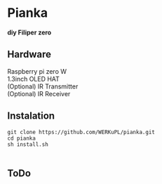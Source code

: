 # Pianka
**diy Filiper zero**

## Hardware

Raspberry pi zero W <br />
1.3inch OLED HAT <br />
(Optional) IR Transmitter <br />
(Optional) IR Receiver <br />


## Instalation 
`git clone https://github.com/WERKuPL/pianka.git` <br />
`cd pianka` <br />
`sh install.sh` <br />
<br />

## ToDo